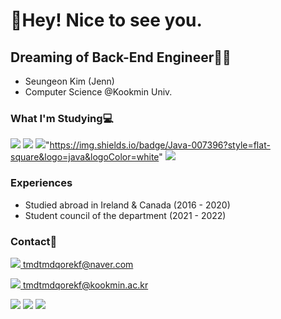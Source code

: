 # 👋Hey! Nice to see you.

## Dreaming of Back-End Engineer👩‍💻
- Seungeon Kim (Jenn)
- Computer Science @Kookmin Univ.

### What I'm Studying💻
<img src="https://img.shields.io/badge/Python-3776AB?style=for-the-badge&logo=python&logoColor=white" /> <img src="https://img.shields.io/badge/Java-ED8B00?style=for-the-badge&logo=java&logoColor=white" /> <img src="https://img.shields.io/badge/Java-007396?style=for-the-badge&logo=java&logoColor=white" />"https://img.shields.io/badge/Java-007396?style=flat-square&logo=java&logoColor=white"
<img src="https://img.shields.io/badge/Java-ED8B00?style=for-the-badge&logo=java&logoColor=white" />

### Experiences
- Studied abroad in Ireland & Canada (2016 - 2020)
- Student council of the department (2021 - 2022)

### Contact📧

<a href="tmdtmdqorekf@naver.com" target="_blank"><img src="https://img.shields.io/badge/Email-339933?style=flat-square&logo=Naver&logoColor=white"/> tmdtmdqorekf@naver.com</a>

<a href="tmdtmdqorekf@kookmin.ac.kr" target="_blank"><img src="https://img.shields.io/badge/Gmail-E34F26?style=flat-square&logo=Gmail&logoColor=white"/> tmdtmdqorekf@kookmin.ac.kr</a>

<a href="https://github.com/tmdtmdqorekf" target="_blank"><img src="https://img.shields.io/badge/Github-232F3E?style=flat-square&logo=Github&logoColor=white"/></a>
<a href="https://blog.naver.com/tmddjsqorekf" target="_blank"><img src="https://img.shields.io/badge/Blog-20c997?style=flat-square&logo=Naver&logoColor=white"/></a>
<a href="https://tmdtmdqorekf.tistory.com/" target="_blank"><img src="https://img.shields.io/badge/Tistory-000000?style=flat-square&logo=Tistory&logoColor=white"/></a>
